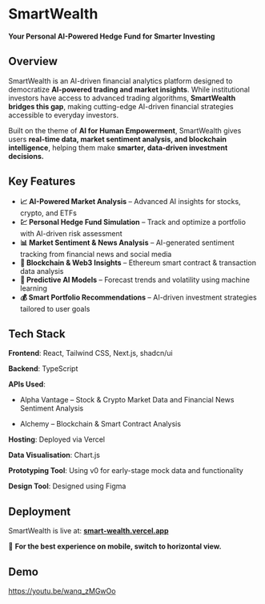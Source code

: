 # SmartWealth 
**Your Personal AI-Powered Hedge Fund for Smarter Investing**  

## Overview  
SmartWealth is an AI-driven financial analytics platform designed to democratize **AI-powered trading and market insights**. While institutional investors have access to advanced trading algorithms, **SmartWealth bridges this gap**, making cutting-edge AI-driven financial strategies accessible to everyday investors.  

Built on the theme of **AI for Human Empowerment**, SmartWealth gives users **real-time data, market sentiment analysis, and blockchain intelligence**, helping them make **smarter, data-driven investment decisions.**  


## Key Features  
- **📈 AI-Powered Market Analysis** – Advanced AI insights for stocks, crypto, and ETFs  
- **💹 Personal Hedge Fund Simulation** – Track and optimize a portfolio with AI-driven risk assessment  
- **📊 Market Sentiment & News Analysis** – AI-generated sentiment tracking from financial news and social media  
- **🔗 Blockchain & Web3 Insights** – Ethereum smart contract & transaction data analysis  
- **🧠 Predictive AI Models** – Forecast trends and volatility using machine learning  
- **💰 Smart Portfolio Recommendations** – AI-driven investment strategies tailored to user goals  


## Tech Stack  
**Frontend**: React, Tailwind CSS, Next.js, shadcn/ui

**Backend**: TypeScript

**APIs Used**:

- Alpha Vantage – Stock & Crypto Market Data and Financial News Sentiment Analysis

- Alchemy – Blockchain & Smart Contract Analysis

**Hosting**: Deployed via Vercel

**Data Visualisation**: Chart.js

**Prototyping Tool**: Using v0 for early-stage mock data and functionality

**Design Tool**: Designed using Figma


## Deployment  
SmartWealth is live at: **[smart-wealth.vercel.app](https://smart-wealth.vercel.app/)**  

📢 **For the best experience on mobile, switch to horizontal view.**  

## Demo  

https://youtu.be/wanq_zMGwOo  
